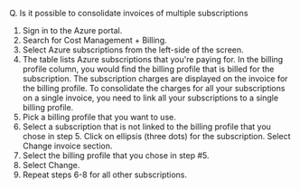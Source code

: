 

Q. Is it possible to consolidate invoices of multiple subscriptions
1.	Sign in to the Azure portal.
2.	Search for Cost Management + Billing.
3.	Select Azure subscriptions from the left-side of the screen.
4.	The table lists Azure subscriptions that you're paying for.
	In the billing profile column, you would find the billing profile that is billed for the subscription.
	The subscription charges are displayed on the invoice for the billing profile.
	To consolidate the charges for all your subscriptions on a single invoice, you need to link all your subscriptions to a single billing profile.
5.	Pick a billing profile that you want to use.
6.	Select a subscription that is not linked to the billing profile that you chose in step 5.
	Click on ellipsis (three dots) for the subscription. Select Change invoice section.
7.	Select the billing profile that you chose in step #5.
8.	Select Change.
9.	Repeat steps 6-8 for all other subscriptions.
